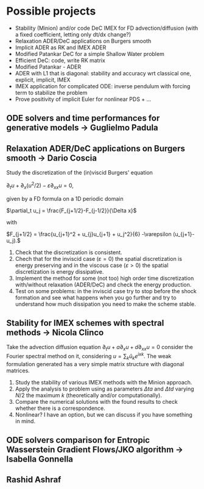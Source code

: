 # Possible projects
  * Stability (Minion) and/or code DeC IMEX for FD advection/diffusion (with a fixed coefficient, letting only dt/dx change?)
  * Relaxation ADER/DeC applications on Burgers smooth
  * Implicit ADER as RK and IMEX ADER
  * Modified Patankar DeC for a simple Shallow Water problem
  * Efficient DeC: code, write RK matrix
  * Modified Patankar - ADER
  * ADER with L1 that is diagonal: stability and accuracy wrt classical one, explicit, implicit, IMEX
  * IMEX application for complicated ODE: inverse pendulum with forcing term to stabilize the problem
  * Prove positivity of implicit Euler for nonlinear PDS + ...

## ODE solvers and time performances for generative models -> Guglielmo Padula 

## Relaxation ADER/DeC applications on Burgers smooth -> Dario Coscia

Study the discretization of the (in)viscid Burgers' equation

$\partial_t u + \partial_x (u^2/2) - \varepsilon \partial_{xx} u=0,$

given by a FD formula on a 1D periodic domain

$\partial_t u_j = \frac{F_{j+1/2}-F_{j-1/2}}{\Delta x}$

with

$F_{j+1/2} = \frac{u_{j+1}^2 + u_{j}u_{j+1} + u_j^2}{6} -\varepsilon (u_{j+1}-u_j).$

1. Check that the discretization is consistent.
2. Chech that for the inviscid case ($\varepsilon =0$) the spatial discretization is energy preserving and in the viscous case ($\varepsilon >0$) the spatial discretization is energy dissipative.
3. Implement the method for some (not too) high order time discretization with/without relaxation (ADER/DeC) and check the energy production.
4. Test on some problems: in the inviscid case try to stop before the shock formation and see what happens when you go further and try to understand how much dissipation you need to make the scheme stable.

## Stability for IMEX schemes with spectral methods -> Nicola Clinco

Take the advection diffusion equation
$\partial_t u + a \partial_x u + d \partial_{xx} u = 0$
consider the Fourier spectral method on it, considering $u = \sum_k \hat{u}_k e^{ixk}$. 
The weak formulation generated has a very simple matrix structure with diagonal matrices.

1. Study the stability of various IMEX methods with the Minion approach.
2. Apply the analysis to problem using as parameters $\Delta t a$ and $\Delta t d$ varying $N/2$ the maximum $k$ (theoretically and/or computationally).
3. Compare the numerical solutions with the found results to check whether there is a correspondence.
4. Nonlinear? I have an option, but we can discuss if you have something in mind.
 

## ODE solvers comparison for Entropic Wasserstein Gradient Flows/JKO algorithm -> Isabella Gonnella

## Rashid Ashraf
